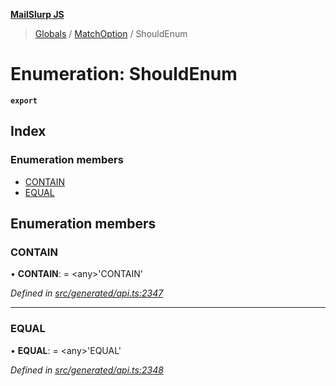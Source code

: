 **[MailSlurp JS](../README.md)**

> [Globals](../README.md) / [MatchOption](../modules/matchoption.md) / ShouldEnum

# Enumeration: ShouldEnum

**`export`** 

## Index

### Enumeration members

* [CONTAIN](matchoption.shouldenum.md#contain)
* [EQUAL](matchoption.shouldenum.md#equal)

## Enumeration members

### CONTAIN

•  **CONTAIN**:  = \<any>'CONTAIN'

*Defined in [src/generated/api.ts:2347](https://github.com/mailslurp/mailslurp-client/blob/8d5c17f/src/generated/api.ts#L2347)*

___

### EQUAL

•  **EQUAL**:  = \<any>'EQUAL'

*Defined in [src/generated/api.ts:2348](https://github.com/mailslurp/mailslurp-client/blob/8d5c17f/src/generated/api.ts#L2348)*
